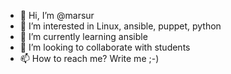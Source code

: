 - 👋 Hi, I’m @marsur 
- 👀 I’m interested in Linux, ansible, puppet, python
- 🌱 I’m currently learning ansible
- 💞️ I’m looking to collaborate with students
- 📫 How to reach me? Write me ;-) 

<!---
marsur/marsur is a ✨ special ✨ repository because its `README.md` (this file) appears on your GitHub profile.
You can click the Preview link to take a look at your changes.
--->
